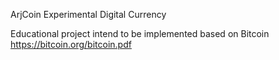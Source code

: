 ArjCoin Experimental Digital Currency

Educational project intend to be implemented based on Bitcoin https://bitcoin.org/bitcoin.pdf 